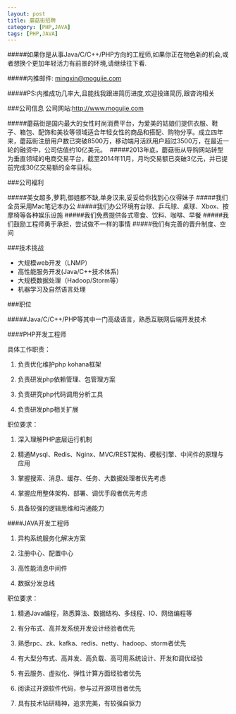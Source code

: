 ```yaml
---
layout: post
title: 蘑菇街招聘
category: [PHP,JAVA]
tags: [PHP,JAVA]
---
```

#####如果你是从事Java/C/C++/PHP方向的工程师,如果你正在物色新的机会,或者想换个更加年轻活力有前景的环境,请继续往下看.

#####内推邮件: <mingxin@mogujie.com>

#####PS:内推成功几率大,且能找我跟进简历进度,欢迎投递简历,跟咨询相关

###公司信息
公司网站:<http://www.mogujie.com>

#####蘑菇街是国内最大的女性时尚消费平台，为爱美的姑娘们提供衣服、鞋子、箱包、配饰和美妆等领域适合年轻女性的商品和搭配、购物分享。成立四年来，蘑菇街注册用户数已突破8500万，移动端月活跃用户超过3500万，在最近一轮的融资中，公司估值约10亿美元。 
#####2013年底，蘑菇街从导购网站转型为垂直领域的电商交易平台，截至2014年11月，月均交易额已突破3亿元，并已提前完成30亿交易额的全年目标。 

###公司福利

#####美女超多,萝莉,御姐都不缺,单身汉来,妥妥给你找到心仪得妹子
#####我们全员采用Mac笔记本办公
#####我们办公环境有台球、乒乓球、桌球、Xbox、按摩椅等各种娱乐设施
#####我们免费提供各式零食、饮料、咖啡、早餐
#####我们鼓励工程师勇于承担，尝试做不一样的事情
#####我们有完善的晋升制度、空间

###技术挑战

* 大规模web开发（LNMP）
* 高性能服务开发(Java/C++技术体系)
* 大规模数据处理（Hadoop/Storm等）
* 机器学习及自然语言处理

###职位

#####Java/C/C++/PHP等其中一门高级语言，熟悉互联网后端开发技术

####PHP开发工程师

具体工作职责：

1. 负责优化维护php kohana框架

2. 负责研发php依赖管理、包管理方案

3. 负责研究php代码调用分析工具

4. 负责研发php相关扩展

职位要求：

1. 深入理解PHP底层运行机制

2. 精通Mysql、Redis、Nginx、MVC/REST架构、模板引擎、中间件的原理与应用

3. 掌握搜索、消息、缓存、任务、大数据处理者优先考虑

4. 掌握应用整体架构、部署、调优手段者优先考虑

5. 具备较强的逻辑思维和沟通能力

####JAVA开发工程师

1. 异构系统服务化解决方案

2. 注册中心、配置中心

3. 高性能消息中间件

4. 数据分发总线

职位要求：

1. 精通Java编程，熟悉算法、数据结构、多线程、IO、网络编程等

2. 有分布式、高并发系统开发设计经验者优先

3. 熟悉rpc、zk、kafka、redis、netty、hadoop、storm者优先

4. 有大型分布式、高并发、高负载、高可用系统设计、开发和调优经验

5. 有云服务、虚拟化、弹性计算方面经验者优先

6. 阅读过开源软件代码，参与过开源项目者优先

7. 具有技术钻研精神，追求完美，有较强自驱力
